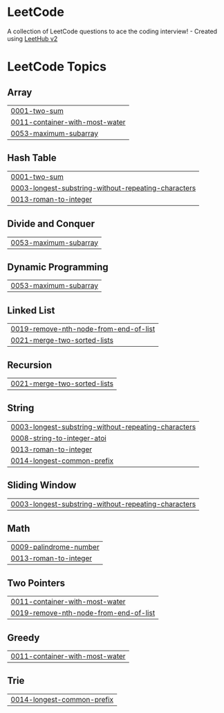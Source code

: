 # LeetCode
A collection of LeetCode questions to ace the coding interview! - Created using [LeetHub v2](https://github.com/arunbhardwaj/LeetHub-2.0)

<!---LeetCode Topics Start-->
# LeetCode Topics
## Array
|  |
| ------- |
| [0001-two-sum](https://github.com/prasadsheetal/LeetCode/tree/master/0001-two-sum) |
| [0011-container-with-most-water](https://github.com/prasadsheetal/LeetCode/tree/master/0011-container-with-most-water) |
| [0053-maximum-subarray](https://github.com/prasadsheetal/LeetCode/tree/master/0053-maximum-subarray) |
## Hash Table
|  |
| ------- |
| [0001-two-sum](https://github.com/prasadsheetal/LeetCode/tree/master/0001-two-sum) |
| [0003-longest-substring-without-repeating-characters](https://github.com/prasadsheetal/LeetCode/tree/master/0003-longest-substring-without-repeating-characters) |
| [0013-roman-to-integer](https://github.com/prasadsheetal/LeetCode/tree/master/0013-roman-to-integer) |
## Divide and Conquer
|  |
| ------- |
| [0053-maximum-subarray](https://github.com/prasadsheetal/LeetCode/tree/master/0053-maximum-subarray) |
## Dynamic Programming
|  |
| ------- |
| [0053-maximum-subarray](https://github.com/prasadsheetal/LeetCode/tree/master/0053-maximum-subarray) |
## Linked List
|  |
| ------- |
| [0019-remove-nth-node-from-end-of-list](https://github.com/prasadsheetal/LeetCode/tree/master/0019-remove-nth-node-from-end-of-list) |
| [0021-merge-two-sorted-lists](https://github.com/prasadsheetal/LeetCode/tree/master/0021-merge-two-sorted-lists) |
## Recursion
|  |
| ------- |
| [0021-merge-two-sorted-lists](https://github.com/prasadsheetal/LeetCode/tree/master/0021-merge-two-sorted-lists) |
## String
|  |
| ------- |
| [0003-longest-substring-without-repeating-characters](https://github.com/prasadsheetal/LeetCode/tree/master/0003-longest-substring-without-repeating-characters) |
| [0008-string-to-integer-atoi](https://github.com/prasadsheetal/LeetCode/tree/master/0008-string-to-integer-atoi) |
| [0013-roman-to-integer](https://github.com/prasadsheetal/LeetCode/tree/master/0013-roman-to-integer) |
| [0014-longest-common-prefix](https://github.com/prasadsheetal/LeetCode/tree/master/0014-longest-common-prefix) |
## Sliding Window
|  |
| ------- |
| [0003-longest-substring-without-repeating-characters](https://github.com/prasadsheetal/LeetCode/tree/master/0003-longest-substring-without-repeating-characters) |
## Math
|  |
| ------- |
| [0009-palindrome-number](https://github.com/prasadsheetal/LeetCode/tree/master/0009-palindrome-number) |
| [0013-roman-to-integer](https://github.com/prasadsheetal/LeetCode/tree/master/0013-roman-to-integer) |
## Two Pointers
|  |
| ------- |
| [0011-container-with-most-water](https://github.com/prasadsheetal/LeetCode/tree/master/0011-container-with-most-water) |
| [0019-remove-nth-node-from-end-of-list](https://github.com/prasadsheetal/LeetCode/tree/master/0019-remove-nth-node-from-end-of-list) |
## Greedy
|  |
| ------- |
| [0011-container-with-most-water](https://github.com/prasadsheetal/LeetCode/tree/master/0011-container-with-most-water) |
## Trie
|  |
| ------- |
| [0014-longest-common-prefix](https://github.com/prasadsheetal/LeetCode/tree/master/0014-longest-common-prefix) |
<!---LeetCode Topics End-->
